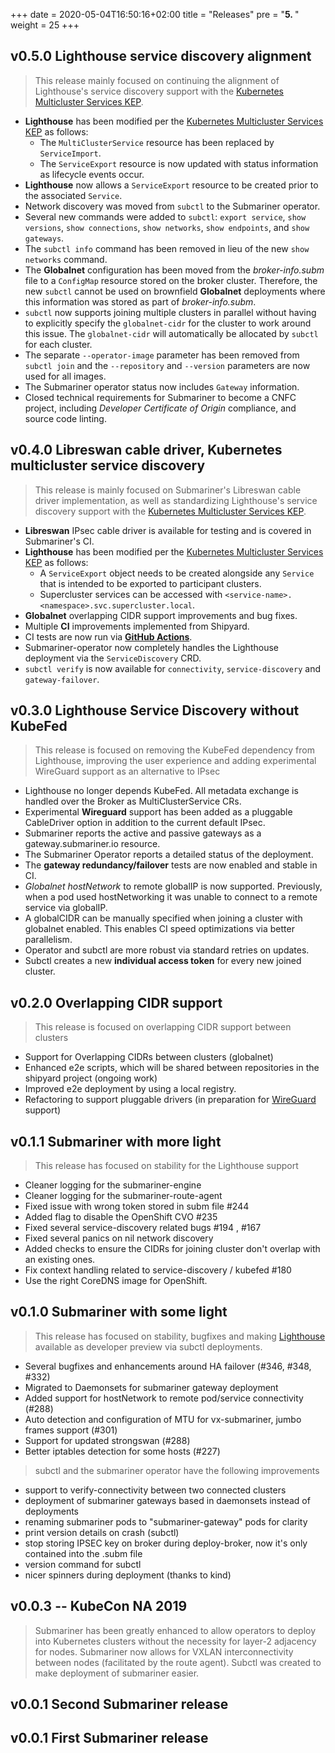 +++
date = 2020-05-04T16:50:16+02:00
title = "Releases"
pre = "<b>5. </b>"
weight = 25
+++

## v0.5.0 Lighthouse service discovery alignment

> This release mainly focused on continuing the alignment of Lighthouse's service discovery support with the [Kubernetes Multicluster
> Services KEP][MCS KEP].

* **Lighthouse** has been modified per the [Kubernetes Multicluster Services KEP][MCS KEP] as follows:
  * The `MultiClusterService` resource has been replaced by `ServiceImport`.
  * The `ServiceExport` resource is now updated with status information as lifecycle events occur.
* **Lighthouse** now allows a `ServiceExport` resource to be created prior to the associated `Service`.
* Network discovery was moved from `subctl` to the Submariner operator.
* Several new commands were added to `subctl`: `export service`, `show versions`, `show connections`, `show networks`,
  `show endpoints`, and `show gateways`.
* The `subctl info` command has been removed in lieu of the new `show networks` command.
* The **Globalnet** configuration has been moved from the _broker-info.subm_ file to a `ConfigMap` resource stored on the
  broker cluster. Therefore, the new `subctl` cannot be used on brownfield **Globalnet** deployments where this information
  was stored as part of _broker-info.subm_.
* `subctl` now supports joining multiple clusters in parallel without having to explicitly specify the `globalnet-cidr` for the
  cluster to work around this issue. The `globalnet-cidr` will automatically be allocated by `subctl` for each cluster.
* The separate `--operator-image` parameter has been removed from `subctl join` and the `--repository` and `--version`
  parameters are now used for all images.
* The Submariner operator status now includes `Gateway` information.
* Closed technical requirements for Submariner to become a CNFC project, including _Developer Certificate of Origin_ compliance,
  and source code linting.

## v0.4.0 Libreswan cable driver, Kubernetes multicluster service discovery

> This release is mainly focused on Submariner's Libreswan cable driver implementation, as well
> as standardizing Lighthouse's service discovery support with the [Kubernetes Multicluster
> Services KEP][MCS KEP].

* **Libreswan** IPsec cable driver is available for testing and is covered in Submariner's CI.
* **Lighthouse** has been modified per the [Kubernetes Multicluster Services KEP][MCS KEP] as follows:
  * A `ServiceExport` object needs to be created alongside any `Service` that is intended to be
    exported to participant clusters.
  * Supercluster services can be accessed with `<service-name>.<namespace>.svc.supercluster.local`.
* **Globalnet** overlapping CIDR support improvements and bug fixes.
* Multiple **CI** improvements implemented from Shipyard.
* CI tests are now run via **[GitHub Actions](https://github.com/submariner-io/submariner/actions)**.
* Submariner-operator now completely handles the Lighthouse deployment via the `ServiceDiscovery` CRD.
* `subctl verify` is now available for `connectivity`, `service-discovery` and `gateway-failover`.

[MCS KEP]: https://github.com/kubernetes/enhancements/tree/master/keps/sig-multicluster/1645-multi-cluster-services-api

## v0.3.0 Lighthouse Service Discovery without KubeFed

> This release is focused on removing the KubeFed dependency from Lighthouse, improving the user experience
> and adding experimental WireGuard support as an alternative to IPsec

* Lighthouse no longer depends KubeFed. All metadata exchange is handled over the Broker as MultiClusterService CRs.
* Experimental **Wireguard** support has been added as a pluggable CableDriver option in addition to the current default IPsec.
* Submariner reports the active and passive gateways as a gateway.submariner.io resource.
* The Submariner Operator reports a detailed status of the deployment.
* The **gateway redundancy/failover** tests are now enabled and stable in CI.
* *Globalnet hostNetwork* to remote globalIP is now supported. Previously, when a pod used hostNetworking it was unable to connect to a remote service via globalIP.
* A globalCIDR can be manually specified when joining a cluster with globalnet enabled. This enables CI speed optimizations via better parallelism.
* Operator and subctl are more robust via standard retries on updates.
* Subctl creates a new **individual access token** for every new joined cluster.

## v0.2.0 Overlapping CIDR support

> This release is focused on overlapping CIDR support between clusters

* Support for Overlapping CIDRs between clusters (globalnet)
* Enhanced e2e scripts, which will be shared between repositories in the shipyard project (ongoing work)
* Improved e2e deployment by using a local registry.
* Refactoring to support pluggable drivers (in preparation for [WireGuard](https://www.wireguard.com/) support)

## v0.1.1 Submariner with more light

> This release has focused on stability for the Lighthouse support

* Cleaner logging for the submariner-engine
* Cleaner logging for the submariner-route-agent
* Fixed issue with wrong token stored in subm file #244
* Added flag to disable the OpenShift CVO #235
* Fixed several service-discovery related bugs #194 , #167
* Fixed several panics on nil network discovery
* Added checks to ensure the CIDRs for joining cluster don't overlap with an existing ones.
* Fix context handling related to service-discovery / kubefed #180
* Use the right CoreDNS image for OpenShift.

## v0.1.0 Submariner with some light

> This release has focused on stability, bugfixes and making [Lighthouse](https://github.com/submariner.io/lighthouse) available as developer preview via subctl deployments.

* Several bugfixes and enhancements around HA failover (#346, #348, #332)
* Migrated to Daemonsets for submariner gateway deployment
* Added support for hostNetwork to remote pod/service connectivity (#288)
* Auto detection and configuration of MTU for vx-submariner, jumbo frames support (#301)
* Support for updated strongswan (#288)
* Better iptables detection for some hosts (#227)

> subctl and the submariner operator have the following improvements

* support to verify-connectivity between two connected clusters
* deployment of submariner gateways based in daemonsets instead of deployments
* renaming submariner pods to "submariner-gateway" pods for clarity
* print version details on crash (subctl)
* stop storing IPSEC key on broker during deploy-broker, now it's only contained into the .subm file
* version command for subctl
* nicer spinners during deployment (thanks to kind)

## v0.0.3 -- KubeCon NA 2019

>Submariner has been greatly enhanced to allow operators to deploy into Kubernetes clusters without the necessity for layer-2 adjacency for nodes. Submariner now allows for VXLAN interconnectivity between nodes (facilitated by the route agent). Subctl
was created to make deployment of submariner easier.

## v0.0.1 Second Submariner release

## v0.0.1 First Submariner release
